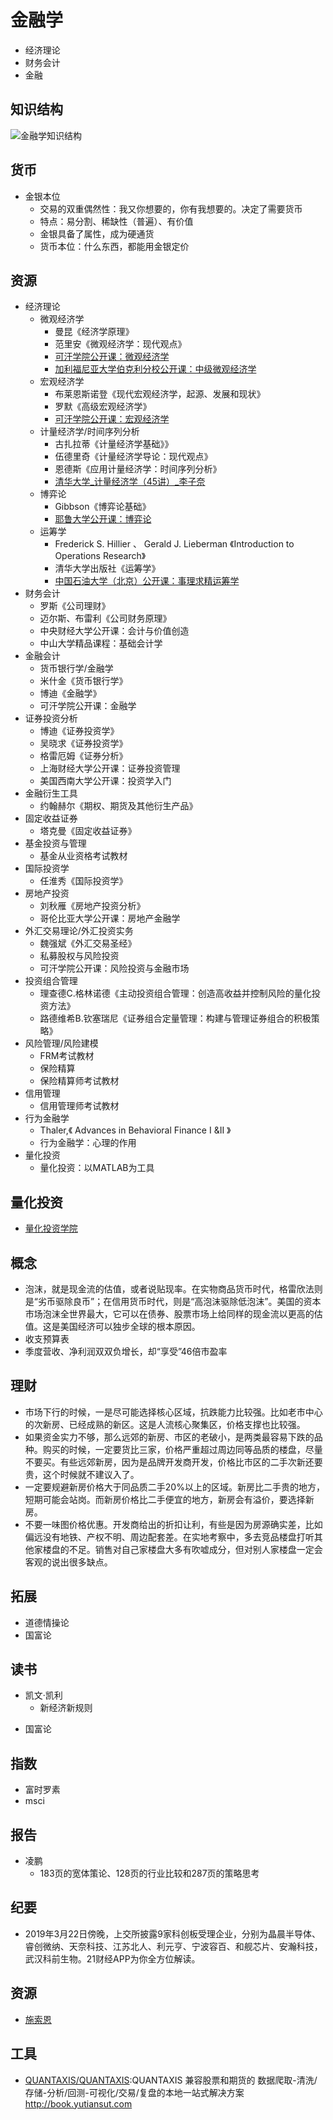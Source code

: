 # 金融学

* 经济理论
* 财务会计
* 金融

## 知识结构

![金融学知识结构](../_static/finance.png "金融学知识结构")

## 货币

* 金银本位
    - 交易的双重偶然性：我又你想要的，你有我想要的。决定了需要货币
    - 特点：易分割、稀缺性（普遍）、有价值
    - 金银具备了属性，成为硬通货
    - 货币本位：什么东西，都能用金银定价

## 资源

* 经济理论
    - 微观经济学
        + 曼昆《经济学原理》
        + 范里安《微观经济学：现代观点》
        + [可汗学院公开课：微观经济学](http://open.163.com/special/Khan/microeconomics.html)
        + [加利福尼亚大学伯克利分校公开课：中级微观经济学](http://open.163.com/special/opencourse/microeconomic.html)
    - 宏观经济学
        + 布莱恩斯诺登《现代宏观经济学，起源、发展和现状》
        + 罗默《高级宏观经济学》
        + [可汗学院公开课：宏观经济学](http://open.163.com/special/Khan/macroeconomics.html)
    - 计量经济学/时间序列分析
        + 古扎拉蒂《计量经济学基础》》
        + 伍德里奇《计量经济学导论：现代观点》
        + 恩德斯《应用计量经济学：时间序列分析》
        + [清华大学_计量经济学（45讲）_李子奈](http://list.youku.com/albumlist/show/id_19324246.html)
    - 博弈论
        + Gibbson《博弈论基础》
        + [耶鲁大学公开课：博弈论](http://open.163.com/special/gametheory/)
    - 运筹学
        + Frederick S. Hillier 、 Gerald J. Lieberman 《Introduction to Operations Research》
        + 清华大学出版社《运筹学》
        + [中国石油大学（北京）公开课：事理求精运筹学](http://open.163.com/special/cuvocw/yunchouxue.html)
* 财务会计
    - 罗斯《公司理财》
    - 迈尔斯、布雷利《公司财务原理》
    - 中央财经大学公开课：会计与价值创造
    - 中山大学精品课程：基础会计学
* 金融会计
    - 货币银行学/金融学
    - 米什金《货币银行学》
    - 博迪《金融学》
    - 可汗学院公开课：金融学
* 证券投资分析
    - 博迪《证券投资学》
    - 吴晓求《证券投资学》
    - 格雷厄姆《证券分析》
    - 上海财经大学公开课：证券投资管理
    - 美国西南大学公开课：投资学入门
* 金融衍生工具
    - 约翰赫尔《期权、期货及其他衍生产品》
* 固定收益证券
    - 塔克曼《固定收益证券》
* 基金投资与管理
    - 基金从业资格考试教材
* 国际投资学
    - 任淮秀《国际投资学》
* 房地产投资
    - 刘秋雁《房地产投资分析》
    - 哥伦比亚大学公开课：房地产金融学
* 外汇交易理论/外汇投资实务
    - 魏强斌《外汇交易圣经》
    - 私募股权与风险投资
    - 可汗学院公开课：风险投资与金融市场
* 投资组合管理
    - 理查德C.格林诺德《主动投资组合管理：创造高收益并控制风险的量化投资方法》
    - 路德维希B.钦塞瑞尼《证券组合定量管理：构建与管理证券组合的积极策略》
* 风险管理/风险建模
    - FRM考试教材
    - 保险精算
    - 保险精算师考试教材
* 信用管理
    - 信用管理师考试教材
* 行为金融学
    - Thaler,《 Advances in Behavioral Finance I &II 》
    - 行为金融学：心理的作用
* 量化投资
    * 量化投资：以MATLAB为工具

## 量化投资

* [量化投资学院](http://q.peixun.net/)

## 概念

* 泡沫，就是现金流的估值，或者说贴现率。在实物商品货币时代，格雷欣法则是“劣币驱除良币”；在信用货币时代，则是“高泡沫驱除低泡沫”。美国的资本市场泡沫全世界最大，它可以在债券、股票市场上给同样的现金流以更高的估值。这是美国经济可以独步全球的根本原因。
* 收支预算表
* 季度营收、净利润双双负增长，却“享受”46倍市盈率

## 理财

* 市场下行的时候，一是尽可能选择核心区域，抗跌能力比较强。比如老市中心的次新房、已经成熟的新区。这是人流核心聚集区，价格支撑也比较强。
* 如果资金实力不够，那么远郊的新房、市区的老破小，是两类最容易下跌的品种。购买的时候，一定要货比三家，价格严重超过周边同等品质的楼盘，尽量不要买。有些远郊新房，因为是品牌开发商开发，价格比市区的二手次新还要贵，这个时候就不建议入了。
* 一定要规避新房价格大于同品质二手20%以上的区域。新房比二手贵的地方，短期可能会站岗。而新房价格比二手便宜的地方，新房会有溢价，要选择新房。
* 不要一味图价格优惠。开发商给出的折扣让利，有些是因为房源确实差，比如偏远没有地铁、产权不明、周边配套差。在实地考察中，多去竞品楼盘打听其他家楼盘的不足。销售对自己家楼盘大多有吹嘘成分，但对别人家楼盘一定会客观的说出很多缺点。

## 拓展

* 道德情操论
* 国富论

## 读书

* 凯文·凯利
    * 新经济新规则
+ 国富论

## 指数

* 富时罗素
* msci

## 报告

* 凌鹏
    - 183页的宽体策论、128页的行业比较和287页的策略思考

## 纪要

* 2019年3月22日傍晚，上交所披露9家科创板受理企业，分别为晶晨半导体、睿创微纳、天奈科技、江苏北人、利元亨、宁波容百、和舰芯片、安瀚科技，武汉科前生物。21财经APP为你全方位解读。

## 资源

* [施索恩](https://www.777kuu.com/)

## 工具

* [QUANTAXIS/QUANTAXIS](https://github.com/QUANTAXIS/QUANTAXIS):QUANTAXIS 兼容股票和期货的 数据爬取-清洗/存储-分析/回测-可视化/交易/复盘的本地一站式解决方案 http://book.yutiansut.com
